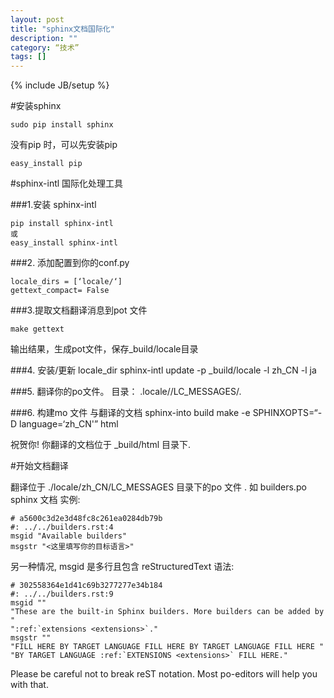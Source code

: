 ```yaml
---
layout: post
title: "sphinx文档国际化"
description: ""
category: “技术”
tags: []
---
```

{% include JB/setup %}

#安装sphinx

	sudo pip install sphinx

没有pip 时，可以先安装pip

	easy_install pip

#sphinx-intl 国际化处理工具


###1.安装 sphinx-intl
	
	pip install sphinx-intl 
	或
	easy_install sphinx-intl

###2. 添加配置到你的conf.py
 
	locale_dirs = [‘locale/‘]
	gettext_compact= False 

###3.提取文档翻译消息到pot 文件
	
	make gettext
输出结果，生成pot文件，保存_build/locale目录

###4. 安装/更新 locale_dir
	sphinx-intl update -p _build/locale -l zh_CN -l ja

###5. 翻译你的po文件。
	目录： .locale/<lang>/LC_MESSAGES/.

###6. 构建mo 文件 与翻译的文档 
	sphinx-into build
	make -e SPHINXOPTS=“-D language=‘zh_CN'” html

祝贺你! 你翻译的文档位于 _build/html 目录下.

#开始文档翻译

翻译位于 ./locale/zh_CN/LC_MESSAGES 目录下的po 文件 . 如  builders.po sphinx 文档 实例:
   
	# a5600c3d2e3d48fc8c261ea0284db79b
	#: ../../builders.rst:4
	msgid "Available builders"
	msgstr "<这里填写你的目标语言>"

另一种情况, msgid 是多行且包含 reStructuredText 语法:

	# 302558364e1d41c69b3277277e34b184
	#: ../../builders.rst:9
	msgid ""
	"These are the built-in Sphinx builders. More builders can be added by "
	":ref:`extensions <extensions>`."
	msgstr ""
	"FILL HERE BY TARGET LANGUAGE FILL HERE BY TARGET LANGUAGE FILL HERE "
	"BY TARGET LANGUAGE :ref:`EXTENSIONS <extensions>` FILL HERE."

Please be careful not to break reST notation. Most po-editors will help you with that.
